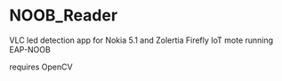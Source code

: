 # NOOB_Reader
VLC led detection app for Nokia 5.1 and Zolertia Firefly IoT mote running EAP-NOOB

requires OpenCV
